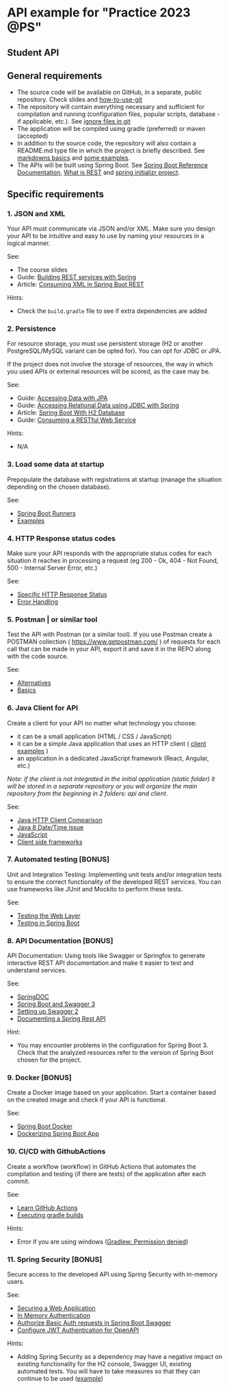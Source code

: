 # API example for "Practice 2023 @PS"

## Student API

## General requirements
- The source code will be available on GitHub, in a separate, public repository. Check slides and [how-to-use-git](https://phoenixnap.com/kb/how-to-use-git)
- The repository will contain everything necessary and sufficient for compilation and running (configuration files, popular scripts, database - if applicable, etc.). See [ignore files in git](https://www.freecodecamp.org/news/gitignore-file-how-to-ignore-files-and-folders-in-git/)
- The application will be compiled using gradle (preferred) or maven (accepted)
- In addition to the source code, the repository will also contain a README.md type file in which the project is briefly described. See [markdowns basics](https://docs.github.com/en/get-started/writing-on-github/getting-started-with-writing-and-formatting-on-github/basic-writing-and-formatting-syntax) and [some examples](https://bulldogjob.com/readme/how-to-write-a-good-readme-for-your-github-project).
- The APIs will be built using Spring Boot. See [Spring Boot Reference Documentation](https://docs.spring.io/spring-boot/docs/current/reference/htmlsingle/), [What is REST](https://restfulapi.net/) and [spring initializr project](https://start.spring.io/).

## Specific requirements

### 1. JSON and XML

Your API must communicate via JSON and/or XML. Make sure you design your API to be intuitive and easy to use by naming your resources in a logical manner.

See:
- The course slides
- Guide: [Building REST services with Spring](https://spring.io/guides/tutorials/rest/)
- Article: [Consuming XML in Spring Boot REST](https://www.appsdeveloperblog.com/consuming-xml-in-spring-boot-rest/)

Hints:
- Check the `build.gradle` file to see if extra dependencies are added

### 2. Persistence

For resource storage, you must use persistent storage (H2 or another PostgreSQL/MySQL variant can be opted for).
You can opt for JDBC or JPA.

If the project does not involve the storage of resources, the way in which you used APIs or external resources will be scored, as the case may be.

See:
- Guide: [Accessing Data with JPA](https://spring.io/guides/gs/accessing-data-jpa/)
- Guide: [Accessing Relational Data using JDBC with Spring](https://spring.io/guides/gs/relational-data-access/)
- Article: [Spring Boot With H2 Database](https://www.baeldung.com/spring-boot-h2-database)
- Guide: [Consuming a RESTful Web Service](https://spring.io/guides/gs/consuming-rest)

Hints:
- N/A
### 3. Load some data at startup

Prepopulate the database with registrations at startup (manage the situation depending on the chosen database).

See:
- [Spring Boot Runners](https://www.tutorialspoint.com/spring_boot/spring_boot_runners.htm)
- [Examples](https://www.javaguides.net/2020/02/spring-boot-commandlinerunner-example.html)

### 4. HTTP Response status codes

Make sure your API responds with the appropriate status codes for each situation it reaches in processing a request (eg 200 - Ok, 404 - Not Found, 500 - Internal Server Error, etc.)

See: 
- [Specific HTTP Response Status](https://www.amitph.com/spring-return-specific-http-status/)
- [Error Handling](https://www.toptal.com/java/spring-boot-rest-api-error-handling)

### 5. Postman | or similar tool

Test the API with Postman (or a similar tool).
If you use Postman create a POSTMAN collection ( https://www.getpostman.com/ ) of requests for each call that can be made in your API, export it and save it in the REPO along with the code source.

See:
- [Alternatives](https://katalon.com/resources-center/blog/postman-alternatives-api-testing)
- [Basics](https://www.geeksforgeeks.org/basics-of-api-testing-using-postman/)

### 6. Java Client for API

Create a client for your API no matter what technology you choose:
- it can be a small application (HTML / CSS / JavaScript)
- it can be a simple Java application that uses an HTTP client ( [client examples](https://reflectoring.io/comparison-of-java-http-clients) )
- an application in a dedicated JavaScript framework (React, Angular, etc.)

_Note: if the client is not integrated in the initial application (static folder) it will be stored in a separate repository or you will organize the main repository from the beginning in 2 folders: api and client._

See:
- [Java HTTP Client Comparison](https://www.wiremock.io/post/java-http-client-comparison)
- [Java 8 Date/Time issue](https://howtodoinjava.com/jackson/java-8-date-time-type-not-supported-by-default/)
- [JavaScript](https://medium.com/javarevisited/3-best-ways-to-learn-javascript-from-scratch-books-courses-and-projects-be995d4cd964)
- [Client side frameworks](https://developer.mozilla.org/en-US/docs/Learn/Tools_and_testing/Client-side_JavaScript_frameworks/Introduction)


### 7. Automated testing [BONUS]

Unit and Integration Testing: Implementing unit tests and/or integration tests to ensure the correct functionality of the developed REST services. You can use frameworks like JUnit and Mockito to perform these tests.

See:
- [Testing the Web Layer](https://spring.io/guides/gs/testing-web/)
- [Testing in Spring Boot](https://www.baeldung.com/spring-boot-testing)

### 8. API Documentation [BONUS]

API Documentation: Using tools like Swagger or Springfox to generate interactive REST API documentation and make it easier to test and understand services.

See:
- [SpringDOC](https://springdoc.org/)
- [Spring Boot and Swagger 3](https://www.bezkoder.com/spring-boot-swagger-3/)
- [Setting up Swagger 2](https://www.baeldung.com/swagger-2-documentation-for-spring-rest-api)
- [Documenting a Spring Rest API](https://www.baeldung.com/spring-rest-openapi-documentation)

Hint:
- You may encounter problems in the configuration for Spring Boot 3. Check that the analyzed resources refer to the version of Spring Boot chosen for the project.

### 9. Docker [BONUS]

Create a Docker image based on your application. Start a container based on the created image and check if your API is functional.

See:
- [Spring Boot Docker](https://spring.io/guides/topicals/spring-boot-docker/)
- [Dockerizing Spring Boot App](https://www.baeldung.com/dockerizing-spring-boot-application)

### 10. CI/CD with GithubActions

Create a workflow (workflow) in GitHub Actions that automates the compilation and testing (if there are tests) of the application after each commit.

See:
- [Learn GitHub Actions](https://docs.github.com/en/actions)
- [Executing gradle builds](https://docs.gradle.org/current/userguide/github-actions.html)

Hints:
- Error if you are using windows ([Gradlew: Permission denied](https://github.com/actions/starter-workflows/issues/171))

### 11. Spring Security [BONUS]

Secure access to the developed API using Spring Security with in-memory users.

See:
- [Securing a Web Application](https://spring.io/guides/gs/securing-web/)
- [In Memory Authentication](https://docs.spring.io/spring-security/reference/servlet/authentication/passwords/in-memory.html)
- [Authorize Basic Auth requests in Spring Boot Swagger](https://keepgrowing.in/java/springboot/how-to-secure-spring-boot-swagger-ui-with-basic-authentication/)
- [Configure JWT Authentication for OpenAPI](https://www.baeldung.com/openapi-jwt-authentication)


Hints:
- Adding Spring Security as a dependency may have a negative impact on existing functionality for the H2 console, Swagger UI, existing automated tests.
  You will have to take measures so that they can continue to be used ([example](https://github.com/spring-projects/spring-security/issues/12310#issuecomment-1328990026))
